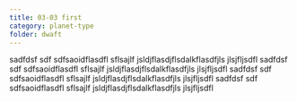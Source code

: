```yaml
---
title: 03-03 first
category: planet-type
folder: dwaft
---
```



sadfdsf  sdf sdfsaoidflasdfl sflsajlf jsldjflasdjflsdalkflasdfjls jlsjfljsdfl sadfdsf  sdf sdfsaoidflasdfl sflsajlf jsldjflasdjflsdalkflasdfjls jlsjfljsdfl sadfdsf  sdf sdfsaoidflasdfl sflsajlf jsldjflasdjflsdalkflasdfjls jlsjfljsdfl sadfdsf  sdf sdfsaoidflasdfl sflsajlf jsldjflasdjflsdalkflasdfjls jlsjfljsdfl 